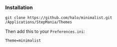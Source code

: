 ### Installation

```shell
git clone https://github.com/halo/minimalist.git /Applications/StepMania/Themes
```

Then add this to your `Preferences.ini`:

```
Theme=minimalist
```

